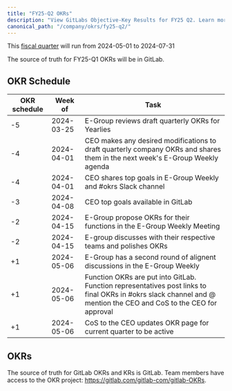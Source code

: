 ```yaml
---
title: "FY25-Q2 OKRs"
description: "View GitLabs Objective-Key Results for FY25 Q2. Learn more here!"
canonical_path: "/company/okrs/fy25-q2/"
---
```


This [fiscal quarter](/handbook/finance/#fiscal-year) will run from 2024-05-01 to 2024-07-31

The source of truth for FY25-Q1 OKRs will be in GitLab.

## OKR Schedule

| OKR schedule | Week of | Task |
| ------ | ------ | ------ |
| -5 | 2024-03-25 | E-Group reviews draft quarterly OKRs for Yearlies |
| -4 | 2024-04-01 | CEO makes any desired modifications to draft quarterly company OKRs and shares them in the next week's E-Group Weekly agenda |
| -4 | 2024-04-01| CEO shares top goals in E-Group Weekly and #okrs Slack channel |
| -3 | 2024-04-08 | CEO top goals available in GitLab |
| -2 | 2024-04-15 | E-Group propose OKRs for their functions in the E-Group Weekly Meeting |
| -2 | 2024-04-15| E-group discusses with their respective teams and polishes OKRs |
| +1 | 2024-05-06 | E-Group has a second round of alignent discussions in the E-Group Weekly |
| +1 | 2024-05-06 | Function OKRs are put into GitLab. Function representatives post links to final OKRs in #okrs slack channel and @ mention the CEO and CoS to the CEO for approval |
| +1  | 2024-05-06| CoS to the CEO updates OKR page for current quarter to be active |

## OKRs

The source of truth for GitLab OKRs and KRs is GitLab. Team members have access to the OKR project: <https://gitlab.com/gitlab-com/gitlab-OKRs>.

